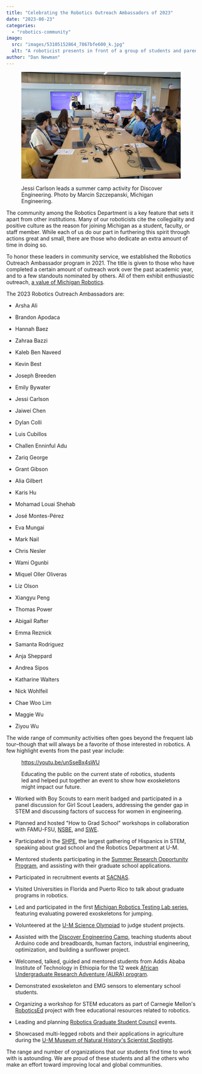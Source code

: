 ```yaml
---
title: "Celebrating the Robotics Outreach Ambassadors of 2023"
date: "2023-08-23"
categories: 
  - "robotics-community"
image: 
  src: "images/53105152864_7867bfe600_k.jpg"
  alt: "A roboticist presents in front of a group of students and parents during a summer camp activity with Arduinos."
author: "Dan Newman"
---
```


<figure>

![A roboticist presents in front of a group of students and parents during a summer camp activity with Arduinos.](images/53105152864_7867bfe600_k-1024x683.jpg)

<figcaption>

Jessi Carlson leads a summer camp activity for Discover Engineering. Photo by Marcin Szczepanski, Michigan Engineering.

</figcaption>

</figure>

The community among the Robotics Department is a key feature that sets it apart from other institutions. Many of our roboticists cite the collegiality and positive culture as the reason for joining Michigan as a student, faculty, or staff member. While each of us do our part in furthering this spirit through actions great and small, there are those who dedicate an extra amount of time in doing so.

To honor these leaders in community service, we established the Robotics Outreach Ambassador program in 2021. The title is given to those who have completed a certain amount of outreach work over the past academic year, and to a few standouts nominated by others. All of them exhibit enthusiastic outreach, [a value of Michigan Robotics](https://2024.robotics.umich.edu/about/values/).

The 2023 Robotics Outreach Ambassadors are:

- Arsha Ali

- Brandon Apodaca

- Hannah Baez

- Zahraa Bazzi

- Kaleb Ben Naveed

- Kevin Best

- Joseph Breeden

- Emily Bywater

- Jessi Carlson

- Jaiwei Chen

- Dylan Colli

- Luis Cubillos

- Challen Enninful Adu

- Zariq George

- Grant Gibson

- Alia Gilbert

- Karis Hu

- Mohamad Louai Shehab

- José Montes-Pérez

- Eva Mungai

- Mark Nail

- Chris Nesler

- Wami Ogunbi

- Miquel Oller Oliveras

- Liz Olson

- Xiangyu Peng

- Thomas Power

- Abigail Rafter

- Emma Reznick

- Samanta Rodriguez

- Anja Sheppard

- Andrea Sipos

- Katharine Walters

- Nick Wohlfeil

- Chae Woo Lim

- Maggie Wu

- Ziyou Wu

The wide range of community activities often goes beyond the frequent lab tour–though that will always be a favorite of those interested in robotics. A few highlight events from the past year include:

<figure>

https://youtu.be/unSseBx4sWU

<figcaption>

Educating the public on the current state of robotics, students led and helped put together an event to show how exoskeletons might impact our future.

</figcaption>



</figure>

- Worked with Boy Scouts to earn merit badged and participated in a panel discussion for Girl Scout Leaders, addressing the gender gap in STEM and discussing factors of success for women in engineering.

- Planned and hosted "How to Grad School" workshops in collaboration with FAMU-FSU, [NSBE](https://www.nsbe.org), and [SWE](https://swe.org).

- Participated in the [SHPE](https://shpe.org), the largest gathering of Hispanics in STEM, speaking about grad school and the Robotics Department at U-M.

- Mentored students participating in the [Summer Research Opportunity Program](https://rackham.umich.edu/rackham-life/diversity-equity-and-inclusion/srop/), and assisting with their graduate school applications.

- Participated in recruitment events at [SACNAS](https://www.sacnas.org).

- Visited Universities in Florida and Puerto Rico to talk about graduate programs in robotics.

- Led and participated in the first [Michigan Robotics Testing Lab series](https://www.youtube.com/watch?v=unSseBx4sWU), featuring evaluating powered exoskeletons for jumping.

- Volunteered at the [U-M Science Olympiad](https://www.umichscioly.org) to judge student projects.

- Assisted with the [Discover Engineering Camp](https://campsforkids.engin.umich.edu/discover/), teaching students about Arduino code and breadboards, human factors, industrial engineering, optimization, and building a sunflower project.

- Welcomed, talked, guided and mentored students from Addis Ababa Institute of Technology in Ethiopia for the 12 week [African Undergraduate Research Adventure (AURA) program](https://aura.engin.umich.edu).

- Demonstrated exoskeleton and EMG sensors to elementary school students.

- Organizing a workshop for STEM educators as part of Carnegie Mellon's [RoboticsEd](https://roboticsed.ri.cmu.edu/) project with free educational resources related to robotics.

- Leading and planning [Robotics Graduate Student Council](https://2024.robotics.umich.edu/academics/current-students/robotics-graduate-student-council/ "Robotics Graduate Student Council") events.

- Showcased multi-legged robots and their applications in agriculture during the [U-M Museum of Natural History's Scientist Spotlight](https://lsa.umich.edu/ummnh/visitors/things-to-do/scientist-spotlight.html).

The range and number of organizations that our students find time to work with is astounding. We are proud of these students and all the others who make an effort toward improving local and global communities.
